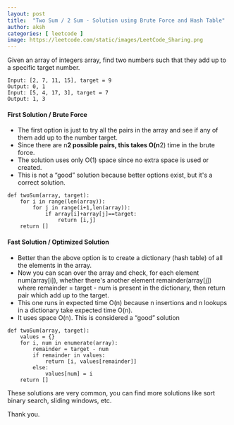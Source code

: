 ```yaml
---
layout: post
title:  "Two Sum / 2 Sum - Solution using Brute Force and Hash Table"
author: aksh
categories: [ leetcode ]
image: https://leetcode.com/static/images/LeetCode_Sharing.png
---
```

Given an array of integers array, find two numbers such that they add up to a specific target number. 
```
Input: [2, 7, 11, 15], target = 9
Output: 0, 1
Input: [5, 4, 17, 3], target = 7
Output: 1, 3
```
#### First Solution / Brute Force

- The first option is just to try all the pairs in the array and see if any of them add up to the number target.
- Since there are n**2 possible pairs, this takes O(n**2) time in the brute force.
- The solution uses only O(1) space since no extra space is used or created.
- This is not a “good” solution because better options exist, but it's a correct solution.

```
def twoSum(array, target): 
    for i in range(len(array)):
        for j in range(i+1,len(array)):
            if array[i]+array[j]==target:
                return [i,j] 
    return []
```
#### Fast Solution / Optimized Solution
- Better than the above option is to create a dictionary (hash table) of all the elements in the array.
- Now you can scan over the array and check, for each element num(array[i]), whether there's another element remainder(array[j]) where remainder = target - num is present in the dictionary, then return pair which add up to the target.
- This one runs in expected time O(n) because n insertions and n lookups in a dictionary take expected time O(n).
- It uses space O(n). This is considered a “good” solution

```
def twoSum(array, target):
    values = {}
    for i, num in enumerate(array):
        remainder = target - num 
        if remainder in values: 
            return [i, values[remainder]] 
        else: 
            values[num] = i 
    return []
```
These solutions are very common, you can find more solutions like sort binary search, sliding windows, etc.

Thank you.